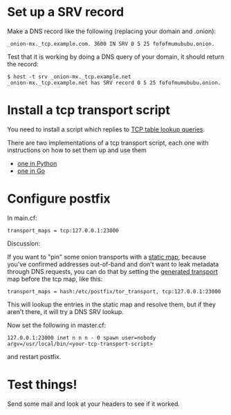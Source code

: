 # Set up a SRV record

Make a DNS record like the following (replacing your domain and .onion):

    _onion-mx._tcp.example.com. 3600 IN SRV 0 5 25 fofofmumububu.onion.

Test that it is working by doing a DNS query of your domain, it should return the record:

    $ host -t srv _onion-mx._tcp.example.net
    _onion-mx._tcp.example.net has SRV record 0 5 25 fofofmumububu.onion.

# Install a tcp transport script

You need to install a script which replies to [TCP table lookup queries](http://www.postfix.org/tcp_table.5.html). 

There are two implementations of a tcp transport script, each one with instructions on how to set them up and use them
- [one in Python](https://github.com/ehloonion/onionrouter)
- [one in Go](https://git.autistici.org/ale/postfix-onion-transport)

# Configure postfix

In main.cf:

    transport_maps = tcp:127.0.0.1:23000

Discussion:

If you want to "pin" some onion transports with a [static map](sources/map.yml), because you've confirmed addresses out-of-band and don't want to leak metadata through DNS requests, you can do that by setting the [generated transport](postfix.md) map before the tcp map, like this:

    transport_maps = hash:/etc/postfix/tor_transport, tcp:127.0.0.1:23000

This will lookup the entries in the static map and resolve them, but if they aren't there, it will try a DNS SRV lookup.

Now set the following in master.cf:

    127.0.0.1:23000 inet n n n - 0 spawn user=nobody argv=/usr/local/bin/<your-tcp-transport-script>

and restart postfix.

# Test things!

Send some mail and look at your headers to see if it worked.
